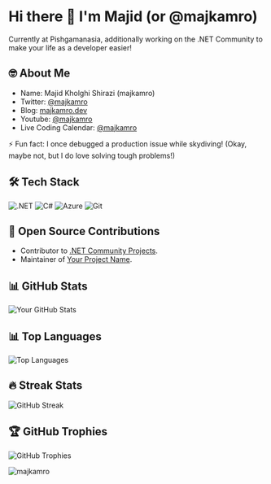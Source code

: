 # Hi there 👋 I'm Majid (or @majkamro)

Currently at Pishgamanasia, additionally working on the .NET Community to make your life as a developer easier!

## 🤓 About Me

- Name: Majid Kholghi Shirazi (majkamro)
- Twitter: [@majkamro](https://twitter.com/majkamro)
- Blog: [majkamro.dev](https://majkamro.dev)
- Youtube: [@majkamro](https://www.youtube.com/@majkamro)
- Live Coding Calendar: [@majkamro](https://www.lu.ma/@majkamro)

⚡ Fun fact: I once debugged a production issue while skydiving! (Okay, maybe not, but I do love solving tough problems!)

## 🛠️ Tech Stack
![.NET](https://img.shields.io/badge/-.NET-512BD4?logo=.net&logoColor=white)
![C#](https://img.shields.io/badge/-C%23-239120?logo=c-sharp&logoColor=white)
![Azure](https://img.shields.io/badge/-Azure-0078D4?logo=microsoft-azure&logoColor=white)
![Git](https://img.shields.io/badge/-Git-F05032?logo=git&logoColor=white)

## 🌟 Open Source Contributions
- Contributor to [.NET Community Projects](https://github.com/dotnet).
- Maintainer of [Your Project Name](https://github.com/your-repo).

## 📊 GitHub Stats
![Your GitHub Stats](https://github-readme-stats.vercel.app/api?username=majkamro&show_icons=true&theme=radical)

## 📊 Top Languages
![Top Languages](https://github-readme-stats.vercel.app/api/top-langs/?username=majkamro&layout=compact&theme=radical)

## 🔥 Streak Stats
![GitHub Streak](https://github-readme-streak-stats.herokuapp.com/?user=majkamro&theme=dark)

## 🏆 GitHub Trophies
![GitHub Trophies](https://github-profile-trophy.vercel.app/?username=majkamro&theme=onedark)

<p align="left"> <img src="https://komarev.com/ghpvc/?username=majkamro&label=Profile%20views&color=0e75b6&style=flat" alt="majkamro" /> </p>

<!---
majkamro/ReadMe is a ✨ special ✨ repository because its `README.md` (this file) appears on your GitHub profile.
You can click the Preview link to take a look at your changes.
--->
